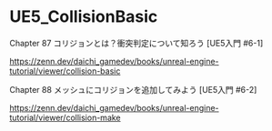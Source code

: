 # UE5_CollisionBasic
Chapter 87 コリジョンとは？衝突判定について知ろう [UE5入門 #6-1]

https://zenn.dev/daichi_gamedev/books/unreal-engine-tutorial/viewer/collision-basic


Chapter 88 メッシュにコリジョンを追加してみよう [UE5入門 #6-2]

https://zenn.dev/daichi_gamedev/books/unreal-engine-tutorial/viewer/collision-make

